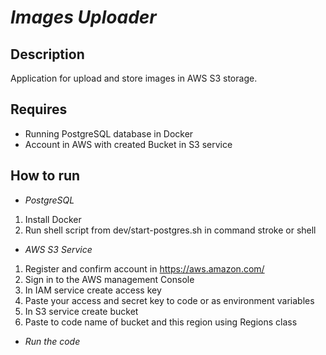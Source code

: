 # *Images Uploader*
## Description
Application for upload and store images in AWS S3 storage.
## Requires
- Running PostgreSQL database in Docker
- Account in AWS with created Bucket in S3 service
## How to run
- *PostgreSQL*
1. Install Docker
2. Run shell script from dev/start-postgres.sh in command stroke or shell
- *AWS S3 Service*
1. Register and confirm account in https://aws.amazon.com/
2. Sign in to the AWS management Console
3. In IAM service create access key
4. Paste your access and secret key to code or as environment variables
5. In S3 service create bucket 
6. Paste to code name of bucket and this region using Regions class
- *Run the code*